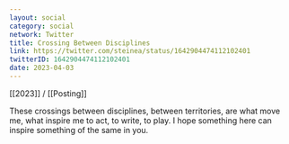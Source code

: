 ```yaml
---
layout: social
category: social
network: Twitter
title: Crossing Between Disciplines
link: https://twitter.com/steinea/status/1642904474112102401
twitterID: 1642904474112102401
date: 2023-04-03
---
```


[[2023]] / [[Posting]]

These crossings between disciplines, between territories, are what move me, what inspire me to act, to write, to play. I hope something here can inspire something of the same in you.
